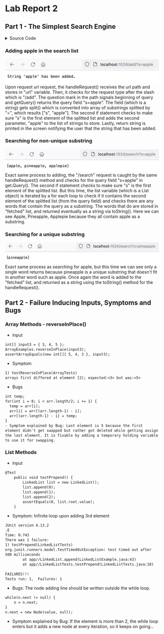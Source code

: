 # Lab Report 2
## Part 1 - The Simplest Search Engine
<details>
    <summary>
        Source Code
    </summary>
    
```
import java.io.IOException;
import java.net.URI;
import java.util.ArrayList;
import java.util.List;

class Handler implements URLHandler {
    // This list will hold the list of strings to be added/queried
    List<String> list = new ArrayList<>();

    public String handleRequest(URI url) {
        System.out.println(url);
        if (url.getPath().equals("/")) {
            return String.format("Enter a query!");
        } else {
            System.out.println("Path: " + url.getPath());
            // /add?s=anewstringtoadd
            if (url.getPath().contains("/add")) {
                String[] parameters = url.getQuery().split("=");
                if (parameters[0].equals("s")) {
                    list.add(parameters[1]);
                    return String.format("String \'%s\' has been added.", parameters[1]);
                }
            } else if (url.getPath().contains("/search")) {
                String[] parameters = url.getQuery().split("=");
                if (parameters[0].equals("s")) {
                    List<String> fetched = new ArrayList<>();
                    for (String s: list){
                        if (s.contains(parameters[1])) fetched.add(s);
                    }
                    return fetched.toString();
                }
            }
            return "404 Not Found!";
        }
    }
}

class SearchEngine {
    public static void main(String[] args) throws IOException {
        if(args.length == 0){
            System.out.println("Missing port number! Try any number between 1024 to 49151");
            return;
        }

        if(args[0].equals("22")){
            System.out.println("Did you know that port 22 is the one used by ssh? We can't use it for a web server.");
            return;
        }

        int port = Integer.parseInt(args[0]);

        Server.start(port, new Handler());
    }
}
```
    
</details>

### Adding apple in the search list
![Adding Apple](./7.png)
Upon request url request, the handleRequest() receives the url path and stores in "url" variable. Then, it checks for the request type after the slash which is "/add". The question mark in the path signals beginning of query and getQuery() returns the query field "s=apple". The field (which is a string) gets split() which is converted into array of substrings splitted by "=", which results ["s", "apple"]. The second if statement checks to make sure "s" is the first element of the splitted list and adds the second parameter, "apple" to the list of strings to store. Lastly, return string is printed in the screen notifying the user that the string that has been added.
 
### Searching for non-unique substring
![Searching Apple](./8.png)
Exact same process to adding, the "/search" request is caught by the same handleRequest() method and checks for the query field "s=apple" in get.Query(). The second if statement checks to make sure "s" is the first element of the splitted list. But this time, the list variable (which is a List object) is iterated by a for each loop to check if it contains the second element of the splitted list (from the query field) and checks there are any words that contain the query as a substring. The words that do are stored in "fetched" list, and returned eventually as a string via toString(). Here we can see Apple, Pineapple, Applepie because they all contain apple as a substring.

### Searching for a unique substring
![Searching Pineapple](./9.png)
Exact same process as searching for apple, but this time we can see only a single word returns because pineapple is a unique substring that doesn't fit in another word such as apple. Once again the word is added to the "fetched" list, and returned as a string using the toString() method for the handleRequest().
    
    
## Part 2 - Failure Inducing Inputs, Symptoms and Bugs
### Array Methods - reverseInPlace()
- Input
```
int[] input3 = { 3, 4, 5 };
ArrayExamples.reverseInPlace(input3);
assertArrayEquals(new int[]{ 5, 4, 3 }, input3);
```
- Symptom
```
1) testReverseInPlace(ArrayTests)
arrays first differed at element [2]; expected:<3> but was:<5>
```
- Bugs
```
int temp;
for(int i = 0; i < arr.length/2; i += 1) {
  temp = arr[i];
  arr[i] = arr[(arr.length-1) - i];
  arr[(arr.length-1) - i] = temp;
}
- Symptom explained by Bug: Last element is 5 because the first element didn't get swapped but rather got deleted while getting assign the last element. It is fixable by adding a temporary holding variable to use it for swapping.
```

### List Methods
- Input
```
@Test 
    public void testPrepend() {
        LinkedList list = new LinkedList();
        list.append(0);
        list.append(1);
        list.append(2);
        assertEquals(0, list.root.value);
    }
```
- Symptom: Infinite loop upon adding 3rd element
```
JUnit version 4.13.2
.E
Time: 0.743
There was 1 failure:
1) testPrepend(LinkedListTests)
org.junit.runners.model.TestTimedOutException: test timed out after 500 milliseconds
        at app//LinkedList.append(LinkedListExample.java:43)
        at app//LinkedListTests.testPrepend(LinkedListTests.java:10)

FAILURES!!!
Tests run: 1,  Failures: 1
```
- Bugs: The node adding line should be written outside the while loop.
```
while(n.next != null) {
    n = n.next;
}
n.next = new Node(value, null);
```
- Symptom explained by Bug: If the element is more than 2, the while loop enters but it adds a new node at every iteration, so it keeps on going... 
